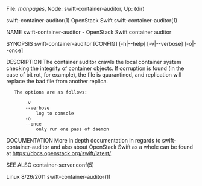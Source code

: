 File: *manpages*,  Node: swift-container-auditor,  Up: (dir)

swift-container-auditor(1)      OpenStack Swift     swift-container-auditor(1)



NAME
       swift-container-auditor - OpenStack Swift container auditor


SYNOPSIS
       swift-container-auditor [CONFIG] [-h|--help] [-v|--verbose] [-o|--once]


DESCRIPTION
       The  container  auditor  crawls the local container system checking the
       integrity of container objects. If corruption is found (in the case  of
       bit  rot,  for  example), the file is quarantined, and replication will
       replace the bad file from another replica.

       The options are as follows:

           -v
           --verbose
               log to console
           -o
           --once
               only run one pass of daemon



DOCUMENTATION
       More in depth documentation in regards to  swift-container-auditor  and
       also   about   OpenStack   Swift   as   a   whole   can   be  found  at
       https://docs.openstack.org/swift/latest/



SEE ALSO
       container-server.conf(5)



Linux                              8/26/2011        swift-container-auditor(1)
